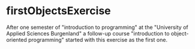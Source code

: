 # firstObjectsExercise
After one semester of "introduction to programming" at the "University of Applied Sciences Burgenland" a follow-up course "introduction to object-oriented programming" started with this exercise as the first one.
